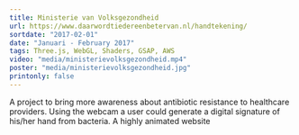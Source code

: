 ```yaml
---
title: Ministerie van Volksgezondheid
url: https://www.daarwordtiedereenbetervan.nl/handtekening/
sortdate: "2017-02-01"
date: "Januari - February 2017"
tags: Three.js, WebGL, Shaders, GSAP, AWS
video: "media/ministerievolksgezondheid.mp4"
poster: "media/ministerievolksgezondheid.jpg"
printonly: false
---
```

A project to bring more awareness about antibiotic resistance to healthcare providers. Using the webcam a user could generate a digital signature of his/her hand from bacteria. A highly animated website 